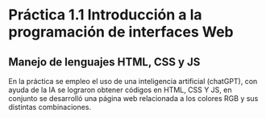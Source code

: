 # Práctica 1.1 Introducción a la programación de interfaces Web

## Manejo de lenguajes HTML, CSS y JS

En la práctica se empleo el uso de una inteligencia artificial (chatGPT), con ayuda de la IA se lograron obtener códigos en HTML, CSS Y JS, en conjunto se desarrolló una página web relacionada a los colores RGB y sus distintas combinaciones.
